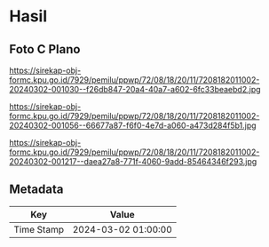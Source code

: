 # Hasil

## Foto C Plano

https://sirekap-obj-formc.kpu.go.id/7929/pemilu/ppwp/72/08/18/20/11/7208182011002-20240302-001030--f26db847-20a4-40a7-a602-6fc33beaebd2.jpg

https://sirekap-obj-formc.kpu.go.id/7929/pemilu/ppwp/72/08/18/20/11/7208182011002-20240302-001056--66677a87-f6f0-4e7d-a060-a473d284f5b1.jpg

https://sirekap-obj-formc.kpu.go.id/7929/pemilu/ppwp/72/08/18/20/11/7208182011002-20240302-001217--daea27a8-771f-4060-9add-85464346f293.jpg


## Metadata

| Key        | Value               |
| ---------- | ------------------- |
| Time Stamp | 2024-03-02 01:00:00 |



